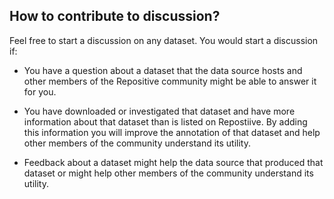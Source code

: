 ## How to contribute to discussion?

Feel free to start a discussion on any dataset. You would start a discussion if:

* You have a question about a dataset that the data source hosts and other members of the Repositive community might be able to answer it for you.

* You have downloaded or investigated that dataset and have more information about that dataset than is listed on Repostiive. By adding this information you will improve the annotation of that dataset and help other members of the community understand its utility.

* Feedback about a dataset might help the data source that produced that dataset or might help other members of the community understand its utility.
